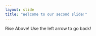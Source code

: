 ```yaml
---
layout: slide
title: "Welcome to our second slide!"
---
```

Rise Above!
Use the left arrow to go back!
